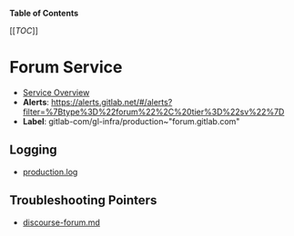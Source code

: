 <!-- MARKER: do not edit this section directly. Edit services/service-catalog.yml then run scripts/generate-docs -->

**Table of Contents**

[[_TOC_]]

#  Forum Service
* [Service Overview](https://dashboards.gitlab.net/d/https://dashboards.gitlab.net/d/bd2Kl9Imk/host-stats?orgId=1&var-environment=ops&var-node=forum.gitlab.com)
* **Alerts**: https://alerts.gitlab.net/#/alerts?filter=%7Btype%3D%22forum%22%2C%20tier%3D%22sv%22%7D
* **Label**: gitlab-com/gl-infra/production~"forum.gitlab.com"

## Logging

* [production.log](/var/discourse/shared/standalone/log/rails)

## Troubleshooting Pointers

* [discourse-forum.md](discourse-forum.md)
<!-- END_MARKER -->


<!-- ## Summary -->

<!-- ## Architecture -->

<!-- ## Performance -->

<!-- ## Scalability -->

<!-- ## Availability -->

<!-- ## Durability -->

<!-- ## Security/Compliance -->

<!-- ## Monitoring/Alerting -->

<!-- ## Links to further Documentation -->
